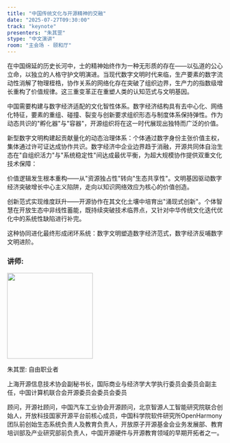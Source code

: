 ```yaml
---
title: "中国传统文化与开源精神的交融"
date: "2025-07-27T09:30:00"
track: "keynote"
presenters: "朱其罡"
stype: "中文演讲"
room: "主会场 - 颐和厅"
---
```


在中国绵延的历史长河中，士的精神始终作为一种无形质的存在——以弘道的公心立命，以独立的人格守护文明演进。当现代数字文明时代来临，生产要素的数字流动性消解了物理桎梏，协作关系的网络化存在突破了组织边界，生产力的指数级增长重构了价值规律。这三重变革正在重塑人类的认知范式与文明基因。

中国需要构建与数字经济适配的文化智性体系。数字经济结构具有去中心化、网络化特征，要素的重组、碰撞、裂变与创新要求组织形态与制度体系保持弹性。作为动态共识的"孵化器"与"容器"，开源组织将在这一时代展现出独特而广泛的价值。

新型数字文明构建起贡献量化的动态治理体系：个体通过数字身份主张价值主权，集体通过许可证达成协作共识。数字经济中企业边界趋于消融，开源共同体自治生态在"自组织活力"与"系统稳定性"间达成最优平衡，为超大规模协作提供双重文化技术保障：

价值逻辑发生根本重构——从"资源独占性"转向"生态共享性"。文明基因驱动数字经济突破增长中心主义陷阱，走向以知识网络效应为核心的价值创造。

创新范式实现维度跃升——开源协作在其文化土壤中培育出"涌现式创新"。个体智慧在开放生态中非线性蓄能，既持续突破技术临界点，又针对中华传统文化迭代优化中的系统性缺陷进行补完。

这种协同进化最终形成闭环系统：数字文明塑造数字经济范式，数字经济反哺数字文明进阶。

### 讲师:


<img src="https://sessionize.com/image/6591-400o400o1-GnAuCi7bbkTH3Bxk6i2Qcr.jpg" width="200" /><br/>

朱其罡: 自由职业者

上海开源信息技术协会副秘书长，国际商业与经济学大学执行委员会委员会副主任，中国计算机联合会开源委员会委员会委员

顾问，开源社顾问，中国汽车工业协会开源顾问，北京智源人工智能研究院联合创始人，开放科技国家开源平台前核心成员，中国科学院软件研究所OpenHarmony团队前创始生态系统负责人及教育负责人，开放原子开源基金会业务发展部、教育培训部及产业研究部前负责人，中国开源硬件与开源教育领域的早期开拓者之一。